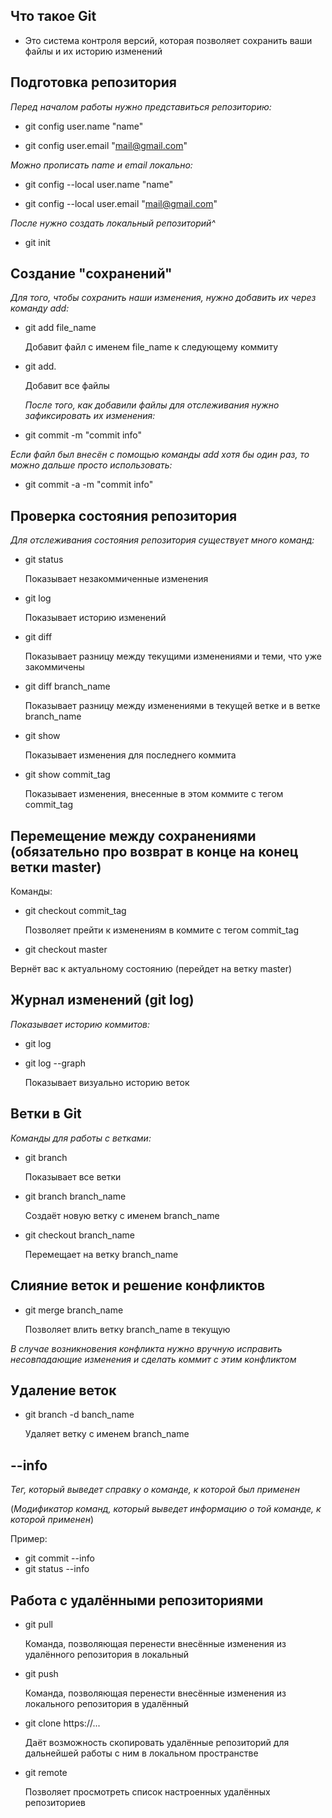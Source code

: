 ## Что такое Git

* Это система контроля версий, которая позволяет сохранить ваши файлы и их историю изменений

## Подготовка репозитория

*Перед началом работы нужно представиться репозиторию:*
* git config user.name "name"

* git config user.email "mail@gmail.com"

*Можно прописать name и email локально:*
* git config --local user.name "name"

* git config --local user.email "mail@gmail.com"

*После нужно создать локальный репозиторий^*

* git init
## Создание "сохранений"

*Для того, чтобы сохранить наши изменения, нужно добавить их через команду add:*

* git add file_name
  
   Добавит файл с именем file_name к следующему коммиту

* git add.
 
   Добавит все файлы 

   *После того, как добавили файлы для отслеживания нужно зафиксировать их изменения:*

* git commit -m "commit info"

*Если файл был внесён с помощью команды add хотя бы один раз, то можно дальше просто использовать:*

* git commit -a -m "commit info" 
## Проверка состояния репозитория
*Для отслеживания состояния репозитория существует много команд:*
* git status

   Показывает незакоммиченные изменения 
* git log
   
   Показывает историю изменений
* git diff

   Показывает разницу между текущими изменениями и теми, что уже закоммичены

* git diff branch_name

   Показывает разницу между изменениями в текущей ветке и в ветке branch_name

* git show 
    
   Показывает изменения для последнего коммита

* git show commit_tag

   Показывает изменения, внесенные в этом коммите с тегом commit_tag
## Перемещение между сохранениями  (обязательно про возврат в конце на конец ветки master)

 Команды:
  * git checkout commit_tag

    Позволяет прейти к изменениям в коммите с тегом commit_tag
  * git checkout master

   Вернёт вас к актуальному состоянию (перейдет на ветку master)
## Журнал изменений (git log)
*Показывает историю коммитов:*
* git log
* git log --graph
  
  Показывает визуально историю веток

## Ветки в Git

*Команды для работы с ветками:*
* git branch

    Показывает все ветки
* git branch branch_name

   Cоздаёт новую ветку с именем branch_name
* git checkout branch_name 

  Перемещает на ветку branch_name
  
## Слияние веток и решение конфликтов 
* git merge branch_name

    Позволяет влить ветку branch_name в текущую

*В случае возникновения конфликта нужно вручную исправить несовпадающие изменения и сделать коммит с этим конфликтом*
## Удаление веток 
* git branch -d banch_name

  Удаляет ветку с именем branch_name



## --info
*Тег, который выведет справку о команде, к которой был применен*
 
 (*Модификатор команд, который выведет информацию о той команде, к которой применен*)

 Пример: 
 * git commit --info
 * git status --info

## Работа с удалёнными репозиториями

* git pull

   Команда, позволяющая перенести внесённые изменения из удалённого репозитория в локальный
   
* git push 
 
   Команда, позволяющая перенести внесённые изменения из локального репозитория в удалённый

* git clone https://...

   Даёт возможность скопировать удалённые репозиторий для дальнейшей работы с ним в локальном пространстве
* git remote

   Позволяет просмотреть список настроенных удалённых репозиториев
